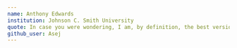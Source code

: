 ```yaml
---
name: Anthony Edwards
institution: Johnson C. Smith University
quote: In case you were wondering, I am, by definition, the best version of myself.
github_user: Asej
---
```

